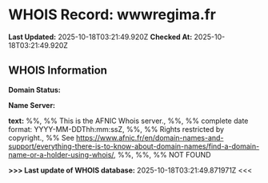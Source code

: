 # WHOIS Record: wwwregima.fr

**Last Updated:** 2025-10-18T03:21:49.920Z
**Checked At:** 2025-10-18T03:21:49.920Z

## WHOIS Information

**Domain Status:** 

**Name Server:** 

**text:** %%, %% This is the AFNIC Whois server., %%, %% complete date format: YYYY-MM-DDThh:mm:ssZ, %%, %% Rights restricted by copyright., %% See https://www.afnic.fr/en/domain-names-and-support/everything-there-is-to-know-about-domain-names/find-a-domain-name-or-a-holder-using-whois/, %%, %%, %% NOT FOUND

**>>> Last update of WHOIS database:** 2025-10-18T03:21:49.871971Z <<<

